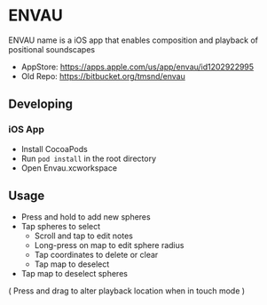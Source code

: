 # ENVAU

ENVAU name is a iOS app that enables composition and playback of positional soundscapes

- AppStore: https://apps.apple.com/us/app/envau/id1202922995
- Old Repo: https://bitbucket.org/tmsnd/envau

## Developing

### iOS App
* Install CocoaPods
* Run ```pod install``` in the root directory
* Open Envau.xcworkspace


## Usage

- Press and hold to add new spheres
- Tap spheres to select
	- Scroll and tap to edit notes
	- Long-press on map to edit sphere radius
	- Tap coordinates to delete or clear
	- Tap map to deselect
- Tap map to deselect spheres

( Press and drag to alter playback location when in touch mode )
